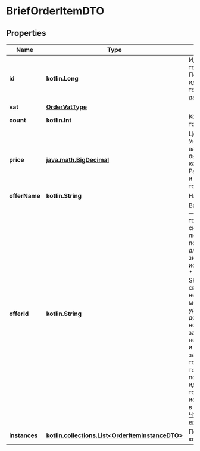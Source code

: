 
# BriefOrderItemDTO

## Properties
| Name | Type | Description | Notes |
| ------------ | ------------- | ------------- | ------------- |
| **id** | **kotlin.Long** | Идентификатор товара в заказе.  Позволяет идентифицировать товар в рамках данного заказа.  |  [optional] |
| **vat** | [**OrderVatType**](OrderVatType.md) |  |  [optional] |
| **count** | **kotlin.Int** | Количество единиц товара. |  [optional] |
| **price** | [**java.math.BigDecimal**](java.math.BigDecimal.md) | Цена на товар. Указана в той валюте, которая была задана в каталоге. Разделитель целой и дробной части — точка.  |  [optional] |
| **offerName** | **kotlin.String** | Название товара. |  [optional] |
| **offerId** | **kotlin.String** | Ваш SKU — идентификатор товара в вашей системе.  Разрешена любая последовательность длиной до 255 знаков.  Правила использования SKU:  * У каждого товара SKU должен быть свой.  * SKU товара нельзя менять — можно только удалить товар и добавить заново с новым SKU.  * Уже заданный SKU нельзя освободить и использовать заново для другого товара. Каждый товар должен получать новый идентификатор, до того никогда не использовавшийся в вашем каталоге.  [Что такое SKU и как его назначать](https://yandex.ru/support/marketplace/assortment/add/index.html#fields)  |  [optional] |
| **instances** | [**kotlin.collections.List&lt;OrderItemInstanceDTO&gt;**](OrderItemInstanceDTO.md) | Переданные вами коды маркировки. |  [optional] |



